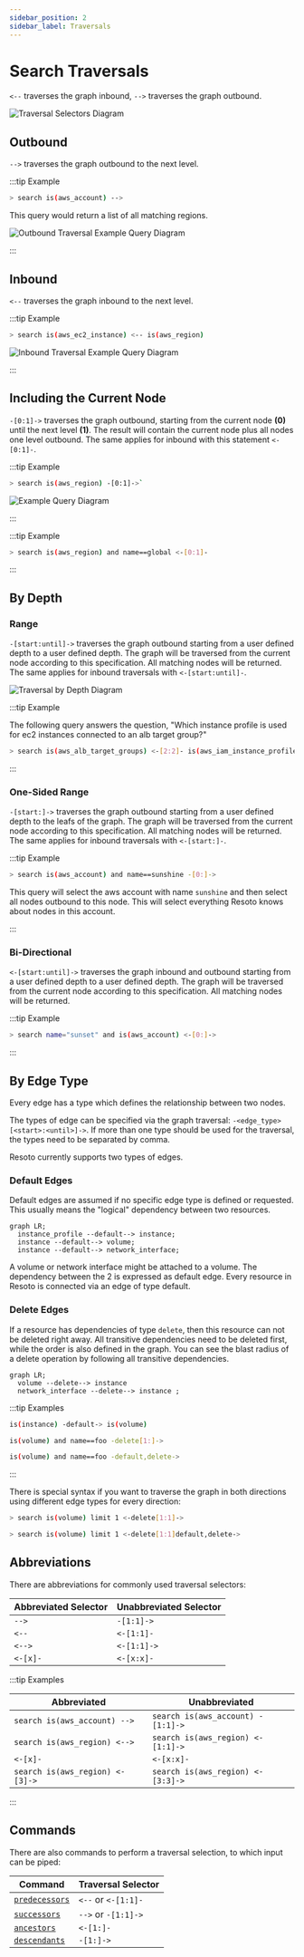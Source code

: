 ```yaml
---
sidebar_position: 2
sidebar_label: Traversals
---
```


# Search Traversals

`<--` traverses the graph inbound, `-->` traverses the graph outbound.

![Traversal Selectors Diagram](./img/graph_query_inout.png)

## Outbound

`-->` traverses the graph outbound to the next level.

:::tip Example

```bash title="Select AWS accounts and traverse the graph outbound"
> search is(aws_account) -->
```

This query would return a list of all matching regions.

![Outbound Traversal Example Query Diagram](./img/graph_query_outbound_example.png)

:::

## Inbound

`<--` traverses the graph inbound to the next level.

:::tip Example

```bash title="Select AWS EC2 instances, traverse the graph inbound, and filter to only return the aws_regions"
> search is(aws_ec2_instance) <-- is(aws_region)
```

![Inbound Traversal Example Query Diagram](./img/graph_query_inbound_example.png)

:::

## Including the Current Node

`-[0:1]->` traverses the graph outbound, starting from the current node **(0)** until the next level **(1)**. The result will contain the current node plus all nodes one level outbound. The same applies for inbound with this statement `<-[0:1]-`.

:::tip Example

```bash title="Return all resources "under" an aws_region together with the matching aws_region"
> search is(aws_region) -[0:1]->`
```

![Example Query Diagram](./img/graph_query_01.png)

:::

:::tip Example

```bash title="Return all aws_regions with name global, together with all accounts"
> search is(aws_region) and name==global <-[0:1]-
```

:::

## By Depth

### Range

`-[start:until]->` traverses the graph outbound starting from a user defined depth to a user defined depth. The graph will be traversed from the current node according to this specification. All matching nodes will be returned. The same applies for inbound traversals with `<-[start:until]-`.

![Traversal by Depth Diagram](./img/graph_query_startuntil.png)

:::tip Example

The following query answers the question, "Which instance profile is used for ec2 instances connected to an alb target group?"

```bash title="Select aws_alb_target_groups, traverse 2 levels inbound, and filter for aws_iam_instance_profiles"
> search is(aws_alb_target_groups) <-[2:2]- is(aws_iam_instance_profile)
```

:::

### One-Sided Range

`-[start:]->` traverses the graph outbound starting from a user defined depth to the leafs of the graph. The graph will be traversed from the current node according to this specification. All matching nodes will be returned. The same applies for inbound traversals with `<-[start:]-`.

:::tip Example

```bash
> search is(aws_account) and name==sunshine -[0:]->
```

This query will select the aws account with name `sunshine` and then select all nodes outbound to this node. This will select everything Resoto knows about nodes in this account.

:::

### Bi-Directional

`<-[start:until]->` traverses the graph inbound and outbound starting from a user defined depth to a user defined depth. The graph will be traversed from the current node according to this specification. All matching nodes will be returned.

:::tip Example

```bash title="Select nodes with the name sunset connected on any depth to the AWS account"
> search name="sunset" and is(aws_account) <-[0:]->
```

:::

## By Edge Type

Every edge has a type which defines the relationship between two nodes.

The types of edge can be specified via the graph traversal: `-<edge_type>[<start>:<until>]->`. If more than one type should be used for the traversal, the types need to be separated by comma.

Resoto currently supports two types of edges.

### Default Edges

Default edges are assumed if no specific edge type is defined or requested. This usually means the "logical" dependency between two resources.

```mermaid
graph LR;
  instance_profile --default--> instance;
  instance --default--> volume;
  instance --default--> network_interface;
```

A volume or network interface might be attached to a volume. The dependency between the 2 is expressed as default edge. Every resource in Resoto is connected via an edge of type default.

### Delete Edges

If a resource has dependencies of type `delete`, then this resource can not be deleted right away. All transitive dependencies need to be deleted first, while the order is also defined in the graph. You can see the blast radius of a delete operation by following all transitive dependencies.

```mermaid
graph LR;
  volume --delete--> instance
  network_interface --delete--> instance ;
```

:::tip Examples

```bash title="Selects all instances, walk the default edge outbound, and filter on volumes; returns volumes that are attached to an instance"
is(instance) -default-> is(volume)
```

```bash title="Blast radius of resources that are affected when volume foo would be deleted"
is(volume) and name==foo -delete[1:]->
```

```bash title="Select all volumes and traverse one step using default/delete dependency; returns all resources that are found"
is(volume) and name==foo -default,delete->
```

:::

There is special syntax if you want to traverse the graph in both directions using different edge types for every direction:

```bash title="Pick one volume, then traverse delete dependencies both inbound and outbound"
> search is(volume) limit 1 <-delete[1:1]->
```

```bash title="Pick one volume, then traverse inbound using delete dependencies and outbound using both delete and default dependencies"
> search is(volume) limit 1 <-delete[1:1]default,delete->
```

## Abbreviations

There are abbreviations for commonly used traversal selectors:

| Abbreviated Selector | Unabbreviated Selector |
| -------------------- | ---------------------- |
| `-->`                | `-[1:1]->`             |
| `<--`                | `<-[1:1]-`             |
| `<-->`               | `<-[1:1]->`            |
| `<-[x]-`             | `<-[x:x]-`             |

:::tip Examples

| Abbreviated                     | Unabbreviated                     |
| ------------------------------- | --------------------------------- |
| `search is(aws_account) -->`    | `search is(aws_account) -[1:1]->` |
| `search is(aws_region) <-->`    | `search is(aws_region) <-[1:1]->` |
| `<-[x]-`                        | `<-[x:x]-`                        |
| `search is(aws_region) <-[3]->` | `search is(aws_region) <-[3:3]->` |

:::

## Commands

There are also commands to perform a traversal selection, to which input can be piped:

| Command                                               | Traversal Selector  |
| ----------------------------------------------------- | ------------------- |
| [`predecessors`](../../reference/cli/predecessors.md) | `<--` or `<-[1:1]-` |
| [`successors`](../../reference/cli/successors.md)     | `-->` or `-[1:1]->` |
| [`ancestors`](../../reference/cli/ancestors.md)       | `<-[1:]-`           |
| [`descendants`](../../reference/cli/descendants.md)   | `-[1:]->`           |
